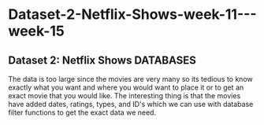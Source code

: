 # Dataset-2-Netflix-Shows-week-11---week-15
## Dataset 2: Netflix Shows DATABASES

The data is too large since the movies are very many so its tedious to know exactly what you want and where you would want to place it or to get an exact movie that you would like.
The interesting thing is that the movies have added dates, ratings, types, and ID's which we can use with database filter functions to get the exact data we need.
